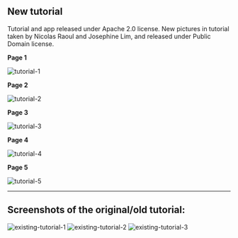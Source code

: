 ## New tutorial

Tutorial and app released under Apache 2.0 license. 
New pictures in tutorial taken by Nicolas Raoul and Josephine Lim, and released under Public Domain license.

**Page 1**

![tutorial-1](https://cloud.githubusercontent.com/assets/3611199/20912096/0765f68a-bbd2-11e6-85ce-898e29a3b7e5.png)

**Page 2**

![tutorial-2](https://cloud.githubusercontent.com/assets/3611199/20912097/0939059c-bbd2-11e6-9980-266b33df303e.png)

**Page 3**

![tutorial-3](https://cloud.githubusercontent.com/assets/3611199/20912098/0ae532c6-bbd2-11e6-8545-5f4bfa42ee47.png)

**Page 4**

![tutorial-4](https://cloud.githubusercontent.com/assets/3611199/20912100/1077730c-bbd2-11e6-9b14-ad737be1ca80.png)

**Page 5**

![tutorial-5](https://cloud.githubusercontent.com/assets/3611199/20912110/175ddd14-bbd2-11e6-91be-705cbba96e3c.png)


***

## Screenshots of the original/old tutorial:

![existing-tutorial-1](https://cloud.githubusercontent.com/assets/3611199/20377868/514d80b8-acf7-11e6-9785-9ac9bba53041.png)
![existing-tutorial-2](https://cloud.githubusercontent.com/assets/3611199/20377869/5443a554-acf7-11e6-966c-40207559c675.png)
![existing-tutorial-3](https://cloud.githubusercontent.com/assets/3611199/20377874/592d17d0-acf7-11e6-9139-c0872860da5a.png)
